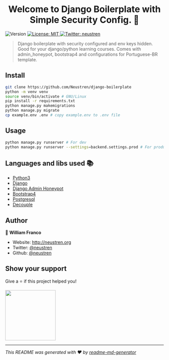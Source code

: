 <h1 align="center">Welcome to Django Boilerplate with Simple Security Config. 👋</h1>
<p>
  <img alt="Version" src="https://img.shields.io/badge/version-0.1.0-blue.svg?cacheSeconds=2592000" />
  <a href="#" target="_blank">
    <img alt="License: MIT" src="https://img.shields.io/badge/License-MIT-yellow.svg" />
  </a>
  <a href="https://twitter.com/neustren" target="_blank">
    <img alt="Twitter: neustren" src="https://img.shields.io/twitter/follow/neustren.svg?style=social" />
  </a>
</p>

> Django boilerplate with security configured and env keys hidden. Good for your django/python learning courses.
> Comes with admin_honeypot, bootstrap4 and configurations for Portuguese-BR template.

## Install

```sh
git clone https://github.com/Neustren/django-boilerplate
python -m venv venv
source venv/bin/activate # GNU/Linux
pip install -r requirements.txt
python manage.py makemigrations
python manage.py migrate
cp example.env .env # copy example.env to .env file
```

## Usage

```sh
python manage.py runserver # For dev
python manage.py runserver --settings=backend.settings.prod # For production envs
```

## Languages and libs used :books:

- [Python3](https://www.python.org/)
- [Django](https://www.djangoproject.com/)
- [Django Admin Honeypot](https://pypi.org/project/django-admin-honeypot/)
- [Bootstrap4](https://pypi.org/project/django-bootstrap4/)
- [Postgresql](https://pypi.org/project/psycopg2/)
- [Decouple](https://pypi.org/project/python-decouple/)


## Author

👤 **William Franco**

* Website: http://neustren.org
* Twitter: [@neustren](https://twitter.com/neustren)
* Github: [@neustren](https://github.com/neustren)

## Show your support

Give a ⭐️ if this project helped you!

<a href="https://www.patreon.com/neustren">
  <img src="https://c5.patreon.com/external/logo/become_a_patron_button@2x.png" width="160">
</a>

***
_This README was generated with ❤️ by [readme-md-generator](https://github.com/kefranabg/readme-md-generator)_